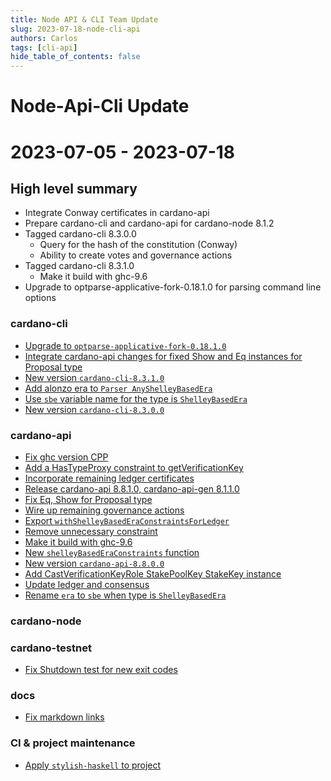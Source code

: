 ```yaml
---
title: Node API & CLI Team Update
slug: 2023-07-18-node-cli-api
authors: Carlos
tags: [cli-api]
hide_table_of_contents: false
---
```


# Node-Api-Cli Update
# 2023-07-05 - 2023-07-18

## High level summary

- Integrate Conway certificates in cardano-api
- Prepare cardano-cli and cardano-api for cardano-node 8.1.2
- Tagged cardano-cli 8.3.0.0
    - Query for the hash of the constitution (Conway)
    - Ability to create votes and governance actions
- Tagged cardano-cli 8.3.1.0
    - Make it build with ghc-9.6
- Upgrade to optparse-applicative-fork-0.18.1.0 for parsing command line options


### cardano-cli

- [Upgrade to `optparse-applicative-fork-0.18.1.0`](https://github.com/input-output-hk/cardano-cli/pull/74)
- [Integrate cardano-api changes for fixed Show and Eq instances for Proposal type](https://github.com/input-output-hk/cardano-cli/pull/72)
- [New version `cardano-cli-8.3.1.0`](https://github.com/input-output-hk/cardano-cli/pull/68)
- [Add alonzo era to `Parser AnyShelleyBasedEra`](https://github.com/input-output-hk/cardano-cli/pull/67)
- [Use `sbe` variable name for the type is `ShelleyBasedEra`](https://github.com/input-output-hk/cardano-cli/pull/66)
- [New version `cardano-cli-8.3.0.0`](https://github.com/input-output-hk/cardano-cli/pull/65)

### cardano-api

- [Fix ghc version CPP](https://github.com/input-output-hk/cardano-api/pull/123)
- [Add a HasTypeProxy constraint to getVerificationKey](https://github.com/input-output-hk/cardano-api/pull/122)
- [Incorporate remaining ledger certificates](https://github.com/input-output-hk/cardano-api/pull/119)
- [Release cardano-api 8.8.1.0, cardano-api-gen 8.1.1.0](https://github.com/input-output-hk/cardano-api/pull/117)
- [Fix Eq, Show for Proposal type](https://github.com/input-output-hk/cardano-api/pull/115)
- [Wire up remaining governance actions](https://github.com/input-output-hk/cardano-api/pull/112)
- [Export `withShelleyBasedEraConstraintsForLedger`](https://github.com/input-output-hk/cardano-api/pull/108)
- [Remove unnecessary constraint](https://github.com/input-output-hk/cardano-api/pull/106)
- [Make it build with ghc-9.6](https://github.com/input-output-hk/cardano-api/pull/104)
- [New `shelleyBasedEraConstraints` function](https://github.com/input-output-hk/cardano-api/pull/103)
- [New version `cardano-api-8.8.0.0`](https://github.com/input-output-hk/cardano-api/pull/102)
- [Add CastVerificationKeyRole StakePoolKey StakeKey instance](https://github.com/input-output-hk/cardano-api/pull/101)
- [Update ledger and consensus](https://github.com/input-output-hk/cardano-api/pull/99)
- [Rename `era` to `sbe` when type is `ShelleyBasedEra`](https://github.com/input-output-hk/cardano-api/pull/98)

### cardano-node

### cardano-testnet

- [Fix Shutdown test for new exit codes](https://github.com/input-output-hk/cardano-node/pull/5391)

### docs

- [Fix markdown links](https://github.com/input-output-hk/cardano-node/pull/5387)

### CI & project maintenance

- [Apply `stylish-haskell` to project](https://github.com/input-output-hk/cardano-cli/pull/69)